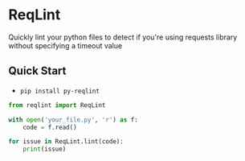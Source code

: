 # ReqLint

Quickly lint your python files to detect if you're using requests library without specifying a timeout value

## Quick Start
* `pip install py-reqlint`
```python
from reqlint import ReqLint

with open('your_file.py', 'r') as f:
    code = f.read()

for issue in ReqLint.lint(code):
    print(issue)
```
